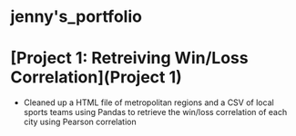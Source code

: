 # jenny's_portfolio

# [Project 1: Retreiving Win/Loss Correlation](Project 1)
* Cleaned up a HTML file of metropolitan regions and a CSV of local sports teams using Pandas to retrieve the win/loss correlation of each city using Pearson correlation
